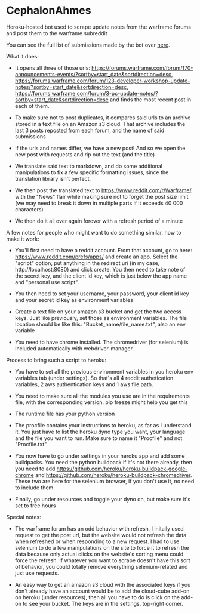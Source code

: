 # CephalonAhmes
Heroku-hosted bot used to scrape update notes from the warframe forums and post them to the warframe subreddit

You can see the full list of submissions made by the bot over [here](https://www.reddit.com/user/CephalonAhmes/submitted/?sort=new).

What it does:

- It opens all three of those urls: https://forums.warframe.com/forum/170-announcements-events/?sortby=start_date&sortdirection=desc, https://forums.warframe.com/forum/123-developer-workshop-update-notes/?sortby=start_date&sortdirection=desc, https://forums.warframe.com/forum/3-pc-update-notes/?sortby=start_date&sortdirection=desc and finds the most recent post in each of them. 

- To make sure not to post duplicates, it compares said urls to an archive stored in a text file on an Amazon s3 cloud. That archive includes the last 3 posts reposted from each forum, and the name of said submissions

- If the urls and names differ, we have a new post! And so we open the new post with requests and rip out the text (and the title)

- We translate said text to markdown, and do some additional manipulations to fix a few specific formatting issues, since the translation library isn't perfect.

- We then post the translated text to https://www.reddit.com/r/Warframe/ with the "News" flair while making sure not to forget the post size limit (we may need to break it down in multiple parts if it exceeds 40 000 characters)

- We then do it all over again forever with a refresh period of a minute





A few notes for people who might want to do something similar, how to make it work:

- You'll first need to have a reddit account. From that account, go to here: https://www.reddit.com/prefs/apps/ and create an app. Select the "script" option, put anything in the redirect uri (in my case, http://localhost:8080) and click create. You then need to take note of the secret key, and the client id key, which is just below the app name and "personal use script".

- You then need to set your username, your password, your client id key and your secret id key as environment variables

- Create a text file on your amazon s3 bucket and get the two access keys. Just like previously, set those as environment variables. The file location should be like this: "Bucket_name/file_name.txt", also an env variable

- You need to have chrome installed. The chromedriver (for selenium) is included automatically with webdriver-manager.



Process to bring such a script to heroku:

- You have to set all the previous environment variables in you heroku env variables tab (under settings). So that's all 4 reddit authetication variables, 2 aws authentication keys and 1 aws file path.

- You need to make sure all the modules you use are in the requirements file, with the corresponding version. pip freeze might help you get this

- The runtime file has your python version

- The procfile contains your instructions to heroku, as far as I understand it. You just have to list the heroku dyno type you want, your language and the file you want to run. Make sure to name it "Procfile" and not "Procfile.txt"

- You now have to go under settings in your heroku app and add some buildpacks. You need the python buildpack if it's not there already, then you need to add https://github.com/heroku/heroku-buildpack-google-chrome and https://github.com/heroku/heroku-buildpack-chromedriver. These two are here for the selenium browser, if you don't use it, no need to include them.

- Finally, go under resources and toggle your dyno on, but make sure it's set to free hours


Special notes:

- The warframe forum has an odd behavior with refresh, I initally used request to get the post url, but the website would not refresh the data when refreshed or when responding to a new request. I had to use selenium to do a few manipulations on the site to force it to refresh the data because only actual clicks on the website's sorting menu could force the refresh. If whatever you want to scrape doesn't have this sort of behavior, you could totally remove everything selenium-related and just use requests.

- An easy way to get an amazon s3 cloud with the associated keys if you don't already have an account would be to add the cloud-cube add-on on heroku (under resources), then all you have to do is click on the add-on to see your bucket. The keys are in the settings, top-right corner.
